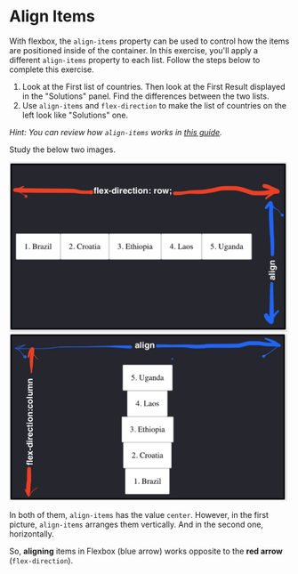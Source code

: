 # Align Items

With flexbox, the `align-items` property can be used to control how the items are positioned inside of the container. In this exercise, you'll apply a different `align-items` property to each list. Follow the steps below to complete this exercise.

1. Look at the First list of countries. Then look at the First Result displayed in the "Solutions" panel. Find the differences between the two lists.
2. Use `align-items` and `flex-direction` to make the list of countries on the left look like "Solutions" one.


_Hint: You can review how `align-items` works in [this guide](https://css-tricks.com/snippets/css/a-guide-to-flexbox/#article-header-id-7)._

Study the below two images. 

<img alt="Screenshot of flex-direction row" src="../../exercise-specific-src/12-align-items/example1.png" width="500">

<img alt="Screenshot of flex-direction column" src="../../exercise-specific-src/12-align-items/example2.png" height="300">

In both of them, `align-items` has the value `center`.
However, in the first picture, `align-items` arranges them vertically. And in the second one, horizontally.

So, **aligning** items in Flexbox (blue arrow) works opposite to the **red arrow** (`flex-direction`).
